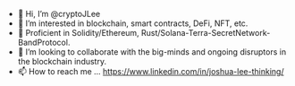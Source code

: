 - 👋 Hi, I’m @cryptoJLee
- 👀 I’m interested in blockchain, smart contracts, DeFi, NFT, etc.
- 🌱 Proficient in Solidity/Ethereum, Rust/Solana-Terra-SecretNetwork-BandProtocol.
- 💞️ I’m looking to collaborate with the big-minds and ongoing disruptors in the blockchain industry.
- 📫 How to reach me ...
   https://www.linkedin.com/in/joshua-lee-thinking/
<!---
cryptoJLee/cryptoJLee is a ✨ special ✨ repository because its `README.md` (this file) appears on your GitHub profile.
You can click the Preview link to take a look at your changes.
--->
